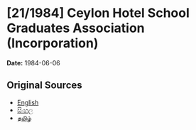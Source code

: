 # [21/1984] Ceylon Hotel School Graduates Association (Incorporation)

**Date:** 1984-06-06

## Original Sources

- [English](https://documents.gov.lk/view/acts/1984/6/21-1984_E.pdf)
- [සිංහල](https://documents.gov.lk/view/acts/1984/6/21-1984_S.pdf)
- [தமிழ்](https://documents.gov.lk/view/acts/1984/6/21-1984_T.pdf)
